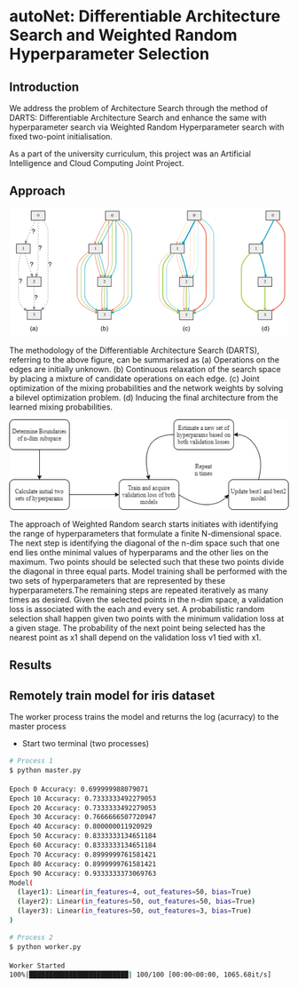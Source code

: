
# autoNet: Differentiable Architecture Search and Weighted Random Hyperparameter Selection

## Introduction

We address the problem of Architecture Search through the method of DARTS: Differentiable Architecture Search and enhance the same with hyperparameter search via Weighted Random Hyperparameter search with fixed two-point initialisation.

As a part of the university curriculum, this project was an Artificial Intelligence and Cloud Computing Joint Project.

## Approach 
![Alt text](DARTS.PNG?raw=true "Title")

The methodology of the Differentiable Architecture Search (DARTS), referring to the above figure, can be summarised as (a)  Operations  on  the  edges  are  initially unknown. (b) Continuous relaxation of the search space by placing a mixture of  candidate  operations  on  each  edge.  (c)  Joint  optimization  of  the  mixing probabilities and the network weights by solving a bilevel optimization problem. (d) Inducing the final architecture from the learned mixing probabilities.

![Alt text](weighted_random.jpg?raw=true "Title")

The  approach  of  Weighted  Random  search  starts  initiates with  identifying  the  range  of  hyperparameters  that  formulate a  finite N-dimensional  space.  The  next  step  is  identifying the  diagonal  of  the  n-dim  space  such  that  one  end  lies  onthe  minimal  values  of  hyperparams  and  the  other  lies  on  the maximum. Two points should be selected such that these two points divide the diagonal in three equal parts. Model training shall be performed with the two sets of hyperparameters that are represented by these hyperparameters.The remaining steps are repeated iteratively as many times as  desired.  Given  the  selected  points  in  the  n-dim  space,  a validation  loss  is  associated  with  the  each  and  every  set.  A probabilistic  random  selection  shall  happen  given  two  points with  the  minimum  validation  loss  at  a  given  stage. The probability  of  the  next  point  being  selected  has  the  nearest point  as x1 shall  depend  on  the  validation  loss v1 tied  with x1.


## Results

## Remotely train model for iris dataset

The worker process trains the model and returns the log (acurracy) to the master process

- Start two terminal (two processes)

```sh
# Process 1
$ python master.py

Epoch 0 Accuracy: 0.699999988079071
Epoch 10 Accuracy: 0.7333333492279053
Epoch 20 Accuracy: 0.7333333492279053
Epoch 30 Accuracy: 0.7666666507720947
Epoch 40 Accuracy: 0.800000011920929
Epoch 50 Accuracy: 0.8333333134651184
Epoch 60 Accuracy: 0.8333333134651184
Epoch 70 Accuracy: 0.8999999761581421
Epoch 80 Accuracy: 0.8999999761581421
Epoch 90 Accuracy: 0.9333333373069763
Model(
  (layer1): Linear(in_features=4, out_features=50, bias=True)
  (layer2): Linear(in_features=50, out_features=50, bias=True)
  (layer3): Linear(in_features=50, out_features=3, bias=True)
)
```

```sh
# Process 2
$ python worker.py

Worker Started
100%|█████████████████████████| 100/100 [00:00<00:00, 1065.68it/s]
```
